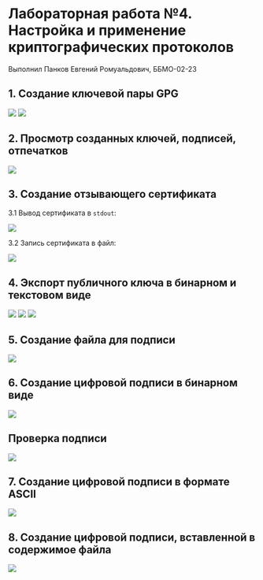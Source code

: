 # Лабораторная работа №4. Настройка и применение криптографических протоколов

Выполнил Панков Евгений Ромуальдович, ББМО-02-23

## 1. Создание ключевой пары GPG

![](./screenshots/1.png)
![](./screenshots/2.png)

## 2. Просмотр созданных ключей, подписей, отпечатков

![](./screenshots/3.png)

## 3. Создание отзывающего сертификата

3.1 Вывод сертификата в `stdout`:

![](./screenshots/4.png)

3.2 Запись сертификата в файл: 

![](./screenshots/5.png)

## 4. Экспорт публичного ключа в бинарном и текстовом виде

![](./screenshots/6.png)
![](./screenshots/7.png)
![](./screenshots/8.png)

## 5. Создание файла для подписи

![](./screenshots/9.png)

## 6. Создание цифровой подписи в бинарном виде

![](./screenshots/10.png)

## Проверка подписи

![](./screenshots/11.png)

## 7. Создание цифровой подписи в формате ASCII

![](./screenshots/12.png)

## 8. Создание цифровой подписи, вставленной в содержимое файла

![](./screenshots/13.png)
